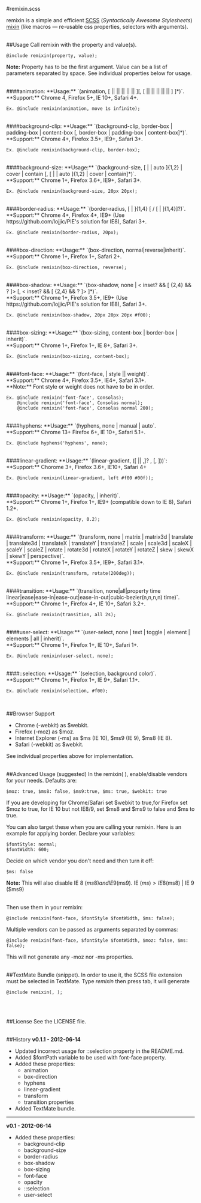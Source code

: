 #remixin.scss

remixin is a simple and efficient [SCSS](http://sass-lang.com) (*Syntactically Awesome Stylesheets*) [mixin](http://sass-lang.com/docs/yardoc/file.SASS_REFERENCE.html#mixins) (like macros — re-usable css properties, selectors with arguments).
<br /><br />


##Usage
Call remixin with the property and value(s).

	@include remixin(property, value);
	
**Note:** Property has to be the first argument. Value can be a list of parameters separated by space. See individual properties below for usage.

<br />
####animation:
**Usage:** `(animation, [<animation-name> || <animation-duration> || <animation-timing-function> || <animation-delay> || <animation-iteration-count> || <animation-direction>][, [<animation-name> || <animation-duration> || <animation-timing-function> || <animation-delay> || <animation-iteration-count> || <animation-direction>] ]*)`. 
<br />**Support:** Chrome 4, Firefox 5+, IE 10+, Safari 4+.

    Ex. @include remixin(animation, move 1s infinite);

<br />
####background-clip:
**Usage:** `(background-clip, border-box | padding-box | content-box [, border-box | padding-box | content-box]*)`. 
<br />**Support:** Chrome 4+, Firefox 3.5+, IE9+, Safari 3+.

    Ex. @include remixin(background-clip, border-box);

<br />
####background-size:
**Usage:** `(background-size, [<length> | <percentage> | auto ]{1,2} | cover | contain [, [ <length> | <percentage> | auto ]{1,2} | cover | contain]*)`. 
<br />**Support:** Chrome 1+, Firefox 3.6+, IE9+, Safari 3+.

    Ex. @include remixin(background-size, 20px 20px);

<br />
####border-radius:
**Usage:** `(border-radius, [<length> | <percentage> ]{1,4} [ / [ <length> | <percentage> ]{1,4}]?)`. 
<br />**Support:** Chrome 4+, Firefox 4+, IE9+ (Use https://github.com/lojjic/PIE's solution for IE8), Safari 3+.

    Ex. @include remixin(border-radius, 20px);

<br />
####box-direction:
**Usage:** `(box-direction, normal|reverse|inherit)`. 
<br />**Support:** Chrome 1+, Firefox 1+, Safari 2+.

    Ex. @include remixin(box-direction, reverse);

<br />
####box-shadow:
**Usage:** `(box-shadow, none | < inset? && [ <length>{2,4} && <color>? ]> [, < inset? && [ <length>{2,4} && <color>? ]> ]*)`. 
<br />**Support:** Chrome 1+, Firefox 3.5+, IE9+ (Use https://github.com/lojjic/PIE's solution for IE8), Safari 3+.

    Ex. @include remixin(box-shadow, 20px 20px 20px #f00);

<br />
####box-sizing:
**Usage:** `(box-sizing, content-box | border-box | inherit)`. 
<br />**Support:** Chrome 1+, Firefox 1+, IE 8+, Safari 3+.

    Ex. @include remixin(box-sizing, content-box);

<br />
####font-face:
**Usage:** `(font-face, <font> | style || weight)`. 
<br />**Support:** Chrome 4+, Firefox 3.5+, IE4+, Safari 3.1+. 
<br />**Note:** Font style or weight does not have to be in order.

    Ex. @include remixin('font-face', Consolas);
    	@include remixin('font-face', Consolas normal);
    	@include remixin('font-face', Consolas normal 200);

<br />
####hyphens:
**Usage:** `(hyphens, none | manual | auto`. 
<br />**Support:** Chrome 13+ Firefox 6+, IE 10+, Safari 5.1+.

    Ex. @include hyphens('hyphens', none);

<br />
####linear-gradient:
**Usage:** `(linear-gradient, ([<point> || <angle>,]? <stop>, <stop> [, <stop>]))`:
<br />**Support:** Chorome 3+, Firefox 3.6+, IE10+, Safari 4+

    Ex. @include remixin(linear-gradient, left #f00 #00f));

<br />
####opacity:
**Usage:** `(opacity, <alphavalue> | inherit)`. 
<br />**Support:** Chrome 1+, Firefox 1+, IE9+ (compatible down to IE 8), Safari 1.2+.

    Ex. @include remixin(opacity, 0.2);

<br />
####transform:
**Usage:** `(transform, none | matrix | matrix3d | translate | translate3d | translateX | translateY | translateZ | scale | scale3d | scaleX | scaleY | scaleZ | rotate | rotate3d | rotateX | rotateY | rotateZ | skew | skewX | skewY | perspective)`. 
<br />**Support:** Chrome 1+, Firefox 3.5+, IE9+, Safari 3.1+.

    Ex. @include remixin(transform, rotate(200deg));

<br />
####transition:
**Usage:** `(transition, none|all|property time linear|ease|ease-in|ease-out|ease-in-out|cubic-bezier(n,n,n,n) time)`.
<br />**Support:** Chrome 1+, Firefox 4+, IE 10+, Safari 3.2+.

    Ex. @include remixin(transition, all 2s);

<br />
####user-select:
**Usage:** `(user-select, none | text | toggle | element | elements | all | inherit)`. 
<br />**Support:** Chrome 1+, Firefox 1+, IE 10+, Safari 1+.

    Ex. @include remixin(user-select, none);

<br />
####::selection:
**Usage:** `(selection, background color)`. 
<br />**Support:** Chrome 1+, Firefox 1+, IE 9+, Safari 1.1+.

    Ex. @include remixin(selection, #f00);
<br />

##Browser Support
* Chrome (-webkit) as $webkit.
* Firefox (-moz) as $moz.
* Internet Explorer (-ms) as $ms (IE 10), $ms9 (IE 9), $ms8 (IE 8).
* Safari (-webkit) as $webkit.

See individual properties above for implementation.
<br /><br />

##Advanced Usage (suggested)
In the remixin( ), enable/disable vendors for your needs. Defaults are: 

	$moz: true, $ms8: false, $ms9:true, $ms: true, $webkit: true
	
If you are developing for Chrome/Safari set $webkit to true,for Firefox set $moz to true,
for IE 10 but not IE8/9, set $ms8 and $ms9 to false and $ms to true.


You can also target these when you are calling your remixin. Here is an example for applying border. Declare your variables:

    $fontStyle: normal;
    $fontWidth: 600;

Decide on which vendor you don't need and then turn it off:

    $ms: false
**Note:** This will also disable IE 8 ($ms8)  and IE 9 ($ms9). IE ($ms) > IE 8 ($ms8) | IE 9 ($ms9)

<br />
Then use them in your remixin:

    @include remixin(font-face, $fontStyle $fontWidth, $ms: false);


Multiple vendors can be passed as arguments separated by commas:

    @include remixin(font-face, $fontStyle $fontWidth, $moz: false, $ms: false);  

This will not generate any -moz nor -ms properties.
<br /><br />

##TextMate Bundle (snippet).
In order to use it, the SCSS file extension must be selected in TextMate. Type *remixin*	then press tab, it will generate
	
	@include remixin(, ); 

<br /><br />

##License
See the LICENSE file.
<br /><br />

##History
**v0.1.1 - 2012-06-14**

  * Updated incorrect usage for ::selection property in the README.md.
  * Added $fontPath variable to be used with font-face property.
  * Added these properties:
  	* animation
  	* box-direction
  	* hyphens
  	* linear-gradient
  	* transform
  	* transition properties
  *	Added TextMate bundle.

***

**v0.1 - 2012-06-14**

* Added these properties:
  * background-clip
  * background-size
  * border-radius
  * box-shadow
  * box-sizing
  * font-face
  * opacity
  * ::selection
  * user-select